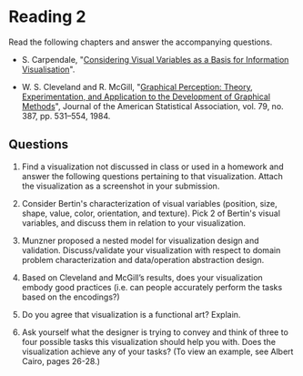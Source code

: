 # Reading 2

Read the following chapters and answer the accompanying questions.

* S. Carpendale, "[Considering Visual Variables as a Basis for Information
  Visualisation][1]".

* W. S. Cleveland and R. McGill, "[Graphical Perception: Theory,
  Experimentation, and Application to the Development of Graphical
  Methods][2]", Journal of the American Statistical Association, vol. 79, no.
  387, pp. 531–554, 1984.

[1]: cdn://excerpts/w2/Carpendale_Considering_Visual_Variables.pdf
[2]: cdn://excerpts/w2/Cleveland_Graphical_Perception_Theory.pdf

## Questions

1. Find a visualization not discussed in class or used in a homework and answer the following questions pertaining to that visualization. Attach the visualization as a screenshot in your submission.

2. Consider Bertin's characterization of visual variables (position, size, shape, value, color, orientation, and texture). Pick 2 of Bertin's visual variables, and discuss them in relation to your visualization.

3. Munzner proposed a nested model for visualization design and validation. Discuss/validate your visualization with respect to domain problem characterization and data/operation abstraction design.

4. Based on Cleveland and McGill’s results, does your visualization embody good practices (i.e. can people accurately perform the tasks based on the encodings?)

5. Do you agree that visualization is a functional art? Explain.

6. Ask yourself what the designer is trying to convey and think of three to four possible tasks this visualization should help you with. Does the visualization achieve any of your tasks? (To view an example, see Albert Cairo, pages 26-­28.)
